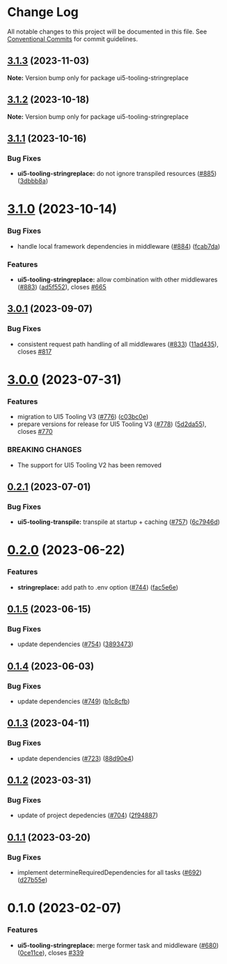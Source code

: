 # Change Log

All notable changes to this project will be documented in this file.
See [Conventional Commits](https://conventionalcommits.org) for commit guidelines.

## [3.1.3](https://github.com/ui5-community/ui5-ecosystem-showcase/compare/ui5-tooling-stringreplace@3.1.2...ui5-tooling-stringreplace@3.1.3) (2023-11-03)

**Note:** Version bump only for package ui5-tooling-stringreplace





## [3.1.2](https://github.com/ui5-community/ui5-ecosystem-showcase/compare/ui5-tooling-stringreplace@3.1.1...ui5-tooling-stringreplace@3.1.2) (2023-10-18)

**Note:** Version bump only for package ui5-tooling-stringreplace





## [3.1.1](https://github.com/ui5-community/ui5-ecosystem-showcase/compare/ui5-tooling-stringreplace@3.1.0...ui5-tooling-stringreplace@3.1.1) (2023-10-16)


### Bug Fixes

* **ui5-tooling-stringreplace:** do not ignore transpiled resources ([#885](https://github.com/ui5-community/ui5-ecosystem-showcase/issues/885)) ([3dbbb8a](https://github.com/ui5-community/ui5-ecosystem-showcase/commit/3dbbb8a702f0208487bc1062518d964d31c970a5))





# [3.1.0](https://github.com/ui5-community/ui5-ecosystem-showcase/compare/ui5-tooling-stringreplace@3.0.1...ui5-tooling-stringreplace@3.1.0) (2023-10-14)


### Bug Fixes

* handle local framework dependencies in middleware ([#884](https://github.com/ui5-community/ui5-ecosystem-showcase/issues/884)) ([fcab7da](https://github.com/ui5-community/ui5-ecosystem-showcase/commit/fcab7dacf0a781812255768923f39da706c1f8e4))


### Features

* **ui5-tooling-stringreplace:** allow combination with other middlewares ([#883](https://github.com/ui5-community/ui5-ecosystem-showcase/issues/883)) ([ad5f552](https://github.com/ui5-community/ui5-ecosystem-showcase/commit/ad5f552ded641e974675741380f8e6a106c4c172)), closes [#665](https://github.com/ui5-community/ui5-ecosystem-showcase/issues/665)





## [3.0.1](https://github.com/ui5-community/ui5-ecosystem-showcase/compare/ui5-tooling-stringreplace@3.0.0...ui5-tooling-stringreplace@3.0.1) (2023-09-07)


### Bug Fixes

* consistent request path handling of all middlewares ([#833](https://github.com/ui5-community/ui5-ecosystem-showcase/issues/833)) ([11ad435](https://github.com/ui5-community/ui5-ecosystem-showcase/commit/11ad4356ddb6f8503ebf46039ad898b1c4aec7c9)), closes [#817](https://github.com/ui5-community/ui5-ecosystem-showcase/issues/817)





# [3.0.0](https://github.com/ui5-community/ui5-ecosystem-showcase/compare/ui5-tooling-stringreplace@0.2.1...ui5-tooling-stringreplace@3.0.0) (2023-07-31)


### Features

* migration to UI5 Tooling V3 ([#776](https://github.com/ui5-community/ui5-ecosystem-showcase/issues/776)) ([c03bc0e](https://github.com/ui5-community/ui5-ecosystem-showcase/commit/c03bc0e8a8d0b55d38510164c885022e11b597e6))
* prepare versions for release for UI5 Tooling V3 ([#778](https://github.com/ui5-community/ui5-ecosystem-showcase/issues/778)) ([5d2da55](https://github.com/ui5-community/ui5-ecosystem-showcase/commit/5d2da55e77513e026377aca799c413560c651f56)), closes [#770](https://github.com/ui5-community/ui5-ecosystem-showcase/issues/770)


### BREAKING CHANGES

* The support for UI5 Tooling V2 has been removed





## [0.2.1](https://github.com/ui5-community/ui5-ecosystem-showcase/compare/ui5-tooling-stringreplace@0.2.0...ui5-tooling-stringreplace@0.2.1) (2023-07-01)


### Bug Fixes

* **ui5-tooling-transpile:** transpile at startup + caching ([#757](https://github.com/ui5-community/ui5-ecosystem-showcase/issues/757)) ([6c7946d](https://github.com/ui5-community/ui5-ecosystem-showcase/commit/6c7946d05abf34f11c6ad8ad593f3d418272527e))





# [0.2.0](https://github.com/ui5-community/ui5-ecosystem-showcase/compare/ui5-tooling-stringreplace@0.1.5...ui5-tooling-stringreplace@0.2.0) (2023-06-22)


### Features

* **stringreplace:** add path to .env option ([#744](https://github.com/ui5-community/ui5-ecosystem-showcase/issues/744)) ([fac5e6e](https://github.com/ui5-community/ui5-ecosystem-showcase/commit/fac5e6e272f4c6cc02dc52ea87caeb4da879fbe4))





## [0.1.5](https://github.com/ui5-community/ui5-ecosystem-showcase/compare/ui5-tooling-stringreplace@0.1.4...ui5-tooling-stringreplace@0.1.5) (2023-06-15)


### Bug Fixes

* update dependencies ([#754](https://github.com/ui5-community/ui5-ecosystem-showcase/issues/754)) ([3893473](https://github.com/ui5-community/ui5-ecosystem-showcase/commit/389347300795cfed881dc8be72eeb59d1bf45fff))





## [0.1.4](https://github.com/ui5-community/ui5-ecosystem-showcase/compare/ui5-tooling-stringreplace@0.1.3...ui5-tooling-stringreplace@0.1.4) (2023-06-03)

### Bug Fixes

- update dependencies ([#749](https://github.com/ui5-community/ui5-ecosystem-showcase/issues/749)) ([b1c8cfb](https://github.com/ui5-community/ui5-ecosystem-showcase/commit/b1c8cfb4da1dcd0ae91bee181f539684d767d067))

## [0.1.3](https://github.com/ui5-community/ui5-ecosystem-showcase/compare/ui5-tooling-stringreplace@0.1.2...ui5-tooling-stringreplace@0.1.3) (2023-04-11)

### Bug Fixes

- update dependencies ([#723](https://github.com/ui5-community/ui5-ecosystem-showcase/issues/723)) ([88d90e4](https://github.com/ui5-community/ui5-ecosystem-showcase/commit/88d90e4d94aa8d7d016a316076c87dc195bbee88))

## [0.1.2](https://github.com/ui5-community/ui5-ecosystem-showcase/compare/ui5-tooling-stringreplace@0.1.1...ui5-tooling-stringreplace@0.1.2) (2023-03-31)

### Bug Fixes

- update of project depedencies ([#704](https://github.com/ui5-community/ui5-ecosystem-showcase/issues/704)) ([2f94887](https://github.com/ui5-community/ui5-ecosystem-showcase/commit/2f94887d736e1dde8063de36f8d2ea6584dddc95))

## [0.1.1](https://github.com/ui5-community/ui5-ecosystem-showcase/compare/ui5-tooling-stringreplace@0.1.0...ui5-tooling-stringreplace@0.1.1) (2023-03-20)

### Bug Fixes

- implement determineRequiredDependencies for all tasks ([#692](https://github.com/ui5-community/ui5-ecosystem-showcase/issues/692)) ([d27b55e](https://github.com/ui5-community/ui5-ecosystem-showcase/commit/d27b55e5bd2ad95336bdad8f4f07cd0e10ac2ca2))

# 0.1.0 (2023-02-07)

### Features

- **ui5-tooling-stringreplace:** merge former task and middleware ([#680](https://github.com/ui5-community/ui5-ecosystem-showcase/issues/680)) ([0ce11ce](https://github.com/ui5-community/ui5-ecosystem-showcase/commit/0ce11cec2a2b3b535e9f240c26932b332294ecce)), closes [#339](https://github.com/ui5-community/ui5-ecosystem-showcase/issues/339)

